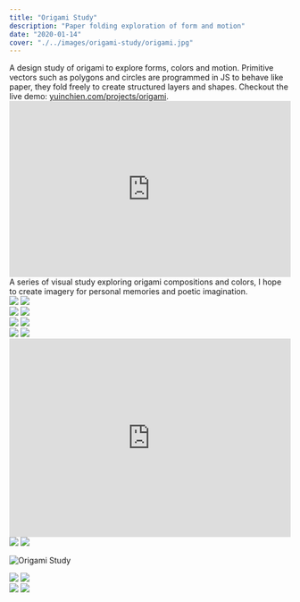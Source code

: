 ```yaml
---
title: "Origami Study"
description: "Paper folding exploration of form and motion"
date: "2020-01-14"
cover: "./../images/origami-study/origami.jpg"
---
```


<div class="text">A design study of origami to explore forms, colors and motion. Primitive vectors such as polygons and circles are programmed in JS to behave like paper, they fold freely to create structured layers and shapes. Checkout the live demo: <a href="https://yuinchien.com/projects/origami/" target="_blank">yuinchien.com/projects/origami</a>.</div>

<div class="video"><div style="padding:62.5% 0 0 0;position:relative;"><iframe src="https://player.vimeo.com/video/386428951?autoplay=1&loop=1&title=0&byline=0&portrait=0" style="position:absolute;top:0;left:0;width:100%;height:100%;" frameborder="0" allow="autoplay; fullscreen" allowfullscreen></iframe></div><script src="https://player.vimeo.com/api/player.js"></script></div>

<div class="text">A series of visual study exploring origami compositions and colors, I hope to create imagery for personal memories and poetic imagination.</div>

<div class="row two">
  <img src="./../images/origami-study/Frame44.png" />
  <img src="./../images/origami-study/Frame52.png" />
</div>

<div class="row two">
  <img src="./../images/origami-study/Frame55.png" />
  <img src="./../images/origami-study/Frame100.png" />
</div>

<div class="row two">
  <img src="./../images/origami-study/Frame6.png" />
  <img src="./../images/origami-study/Frame22.png" />
</div>

<div class="row two">
  <img src="./../images/origami-study/Frame25.png" />
  <img src="./../images/origami-study/Frame23.png" />
</div>

<div class="video"><div style="padding:70.38% 0 0 0;position:relative;"><iframe src="https://player.vimeo.com/video/386384531?autoplay=1&loop=1&title=0&byline=0&portrait=0" style="position:absolute;top:0;left:0;width:100%;height:100%;" frameborder="0" allow="autoplay; fullscreen" allowfullscreen></iframe></div><script src="https://player.vimeo.com/api/player.js"></script></div>

<div class="row two">
  <img src="./../images/origami-study/origami.jpg" />
  <img src="./../images/origami-study/Frame41.jpg" />
</div>

![Origami Study](./../images/origami-study/Frame110.png)

<div class="row two">
  <img src="./../images/origami-study/Frame39.jpg" />
  <img src="./../images/origami-study/Frame42.jpg" />
</div>

<div class="row two">
  <img src="./../images/origami-study/origami_00.png" />
  <img src="./../images/origami-study/origami_06.png" />
</div>
